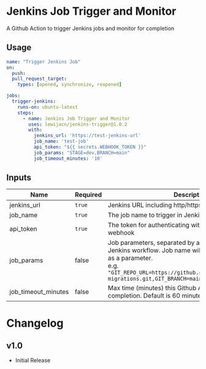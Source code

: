# Jenkins Job Trigger and Monitor

A Github Action to trigger Jenkins jobs and monitor for completion

## Usage

```yml
name: "Trigger Jenkins Job"
on:
  push:
  pull_request_target:
    types: [opened, synchronize, reopened]

jobs:
  trigger-jenkins:
    runs-on: ubuntu-latest
    steps:
      - name: Jenkins Job Trigger and Monitor
        uses: lewijacn/jenkins-trigger@1.0.2
        with:
          jenkins_url: 'https://test-jenkins-url'
          job_name: 'test-job'
          api_token: "${{ secrets.WEBHOOK_TOKEN }}"
          job_params: "STAGE=dev,BRANCH=main"
          job_timeout_minutes: '10'
```

## Inputs
| Name                | Required | Description                                                                                                                                                                                                                   |
|---------------------|----------|-------------------------------------------------------------------------------------------------------------------------------------------------------------------------------------------------------------------------------|
| jenkins_url         | `true`   | Jenkins URL including http/https protocol                                                                                                                                                                                     |
| job_name            | `true`   | The job name to trigger in Jenkins                                                                                                                                                                                            |
| api_token           | `true`   | The token for authenticating with the Jenkins generic webhook                                                                                                                                                                 |
| job_params          | false    | Job parameters, separated by a comma, to provide to a Jenkins workflow. Job name will automatically be added as a parameter.<br/> e.g. `"GIT_REPO_URL=https://github.com/lewijacn/opensearch-migrations.git,GIT_BRANCH=main"` |
| job_timeout_minutes | false    | Max time (minutes) this Github Action will wait for completion. Default is 60 minutes                                                                                                                                         |

# Changelog

## v1.0
- Initial Release
